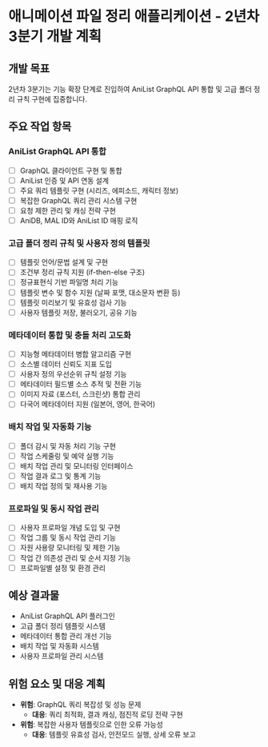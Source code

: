 # 애니메이션 파일 정리 애플리케이션 - 2년차 3분기 개발 계획

## 개발 목표
2년차 3분기는 기능 확장 단계로 진입하여 AniList GraphQL API 통합 및 고급 폴더 정리 규칙 구현에 집중합니다.

## 주요 작업 항목

### AniList GraphQL API 통합
- [ ] GraphQL 클라이언트 구현 및 통합
- [ ] AniList 인증 및 API 연동 설계
- [ ] 주요 쿼리 템플릿 구현 (시리즈, 에피소드, 캐릭터 정보)
- [ ] 복잡한 GraphQL 쿼리 관리 시스템 구현
- [ ] 요청 제한 관리 및 캐싱 전략 구현
- [ ] AniDB, MAL ID와 AniList ID 매핑 로직

### 고급 폴더 정리 규칙 및 사용자 정의 템플릿
- [ ] 템플릿 언어/문법 설계 및 구현
- [ ] 조건부 정리 규칙 지원 (if-then-else 구조)
- [ ] 정규표현식 기반 파일명 처리 기능
- [ ] 템플릿 변수 및 함수 지원 (날짜 포맷, 대소문자 변환 등)
- [ ] 템플릿 미리보기 및 유효성 검사 기능
- [ ] 사용자 템플릿 저장, 불러오기, 공유 기능

### 메타데이터 통합 및 충돌 처리 고도화
- [ ] 지능형 메타데이터 병합 알고리즘 구현
- [ ] 소스별 데이터 신뢰도 지표 도입
- [ ] 사용자 정의 우선순위 규칙 설정 기능
- [ ] 메타데이터 필드별 소스 추적 및 전환 기능
- [ ] 이미지 자료 (포스터, 스크린샷) 통합 관리
- [ ] 다국어 메타데이터 지원 (일본어, 영어, 한국어)

### 배치 작업 및 자동화 기능
- [ ] 폴더 감시 및 자동 처리 기능 구현
- [ ] 작업 스케줄링 및 예약 실행 기능
- [ ] 배치 작업 관리 및 모니터링 인터페이스
- [ ] 작업 결과 로그 및 통계 기능
- [ ] 배치 작업 정의 및 재사용 기능

### 프로파일 및 동시 작업 관리
- [ ] 사용자 프로파일 개념 도입 및 구현
- [ ] 작업 그룹 및 동시 작업 관리 기능
- [ ] 자원 사용량 모니터링 및 제한 기능
- [ ] 작업 간 의존성 관리 및 순서 지정 기능
- [ ] 프로파일별 설정 및 환경 관리

## 예상 결과물
- AniList GraphQL API 플러그인
- 고급 폴더 정리 템플릿 시스템
- 메타데이터 통합 관리 개선 기능
- 배치 작업 및 자동화 시스템
- 사용자 프로파일 관리 시스템

## 위험 요소 및 대응 계획
- **위험**: GraphQL 쿼리 복잡성 및 성능 문제
  - **대응**: 쿼리 최적화, 결과 캐싱, 점진적 로딩 전략 구현
- **위험**: 복잡한 사용자 템플릿으로 인한 오류 가능성
  - **대응**: 템플릿 유효성 검사, 안전모드 실행, 상세 오류 보고 